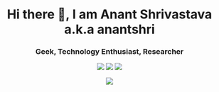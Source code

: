 <h1 align="center"> Hi there 👋, I am Anant Shrivastava a.k.a anantshri </h1>
<h3 align="center">Geek, Technology Enthusiast, Researcher</h3>
<center>
<p align="center">
<a href="https://twitter.com/anantshri"><img src="https://img.shields.io/twitter/follow/anantshri?style=for-the-badge" /></a>
<a href="https://www.linkedin.com/in/anantshri/"><img src="https://img.shields.io/badge/anantshri-blue?style=for-the-badge&logo=Linkedin" /></a>
<a href="https://peerlist.io/anantshri"><img src="https://peerlist-readme-badge.herokuapp.com/api/anantshri?style=for-the-badge" /></a>

</p>
</center>


<p align="center">
  <a href="https://github.com/anantshri">
    <img src="https://github-readme-stats.vercel.app/api?username=anantshri&count_private=true&show_icons=true&theme=chartreuse-dark"/>
  </a>
</p>
<!--
**anantshri/anantshri** is a ✨ _special_ ✨ repository because its `README.md` (this file) appears on your GitHub profile.

Here are some ideas to get you started:

- 🔭 I’m currently working on ...
- 🌱 I’m currently learning ...
- 👯 I’m looking to collaborate on ...
- 🤔 I’m looking for help with ...
- 💬 Ask me about ...
- 📫 How to reach me: ...
- 😄 Pronouns: ...
- ⚡ Fun fact: ...
-->
